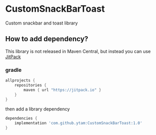 # CustomSnackBarToast
Custom snackbar and toast library



## How to add dependency?

This library is not released in Maven Central, but instead you can use [JitPack](https://jitpack.io)


### gradle
```groovy
allprojects {
	repositories {
		maven { url "https://jitpack.io" }
	}
}
```

then add a library dependency

```groovy
dependencies {
	implementation 'com.github.ytam:CustomSnackBarToast:1.0'
}
```


